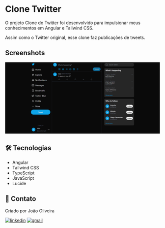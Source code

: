 # Clone Twitter

O projeto Clone do Twitter foi desenvolvido para impulsionar meus conhecimentos em Angular e Tailwind CSS.

Assim como o Twitter original, esse clone faz publicações de tweets.

## Screenshots

![preview](./.github/preview.png)

## 🛠️ Tecnologias

- Angular
- Tailwind CSS
- TypeScript
- JavaScript
- Lucide

## 💙 Contato
Criado por João Oliveira

[![linkedin](https://img.shields.io/badge/linkedin-0A66C2?style=for-the-badge&logo=linkedin&logoColor=white)](https://www.linkedin.com/in/joao-oliveira-preto-batista/)
[![gmail](https://img.shields.io/badge/Gmail-D14836?style=for-the-badge&logo=gmail&logoColor=white)](mailto:joaoliveira.batista1@gmail.com)